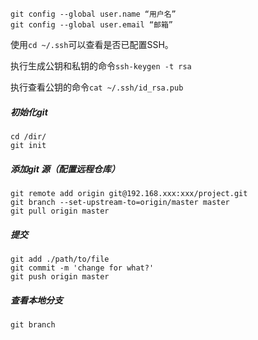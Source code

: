 

```
git config --global user.name “用户名”
git config --global user.email “邮箱”
```

使用`cd ~/.ssh`可以查看是否已配置SSH。

执行生成公钥和私钥的命令`ssh-keygen -t rsa` 

执行查看公钥的命令`cat ~/.ssh/id_rsa.pub` 

##### 初始化git

```
cd /dir/
git init
```

##### 添加git 源（配置远程仓库）

```
git remote add origin git@192.168.xxx:xxx/project.git
git branch --set-upstream-to=origin/master master
git pull origin master
```

##### 提交

```
git add ./path/to/file
git commit -m 'change for what?'
git push origin master
```


##### 查看本地分支

```
git branch
```

